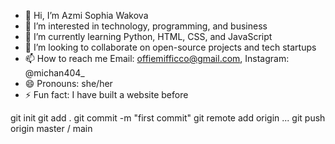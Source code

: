 - 👋 Hi, I’m Azmi Sophia Wakova
- 👀 I’m interested in technology, programming, and business
- 🌱 I’m currently learning Python, HTML, CSS, and JavaScript
- 💞️ I’m looking to collaborate on open-source projects and tech startups
- 📫 How to reach me Email: offiemifficco@gmail.com, Instagram: @michan404_
- 😄 Pronouns: she/her
- ⚡ Fun fact: I have built a website before

<!---
azmisw/azmisw is a ✨ special ✨ repository because its `README.md` (this file) appears on your GitHub profile.
You can click the Preview link to take a look at your changes.
--->
git init
git add .
git commit -m "first commit"
git remote add origin ...
git push origin master / main
